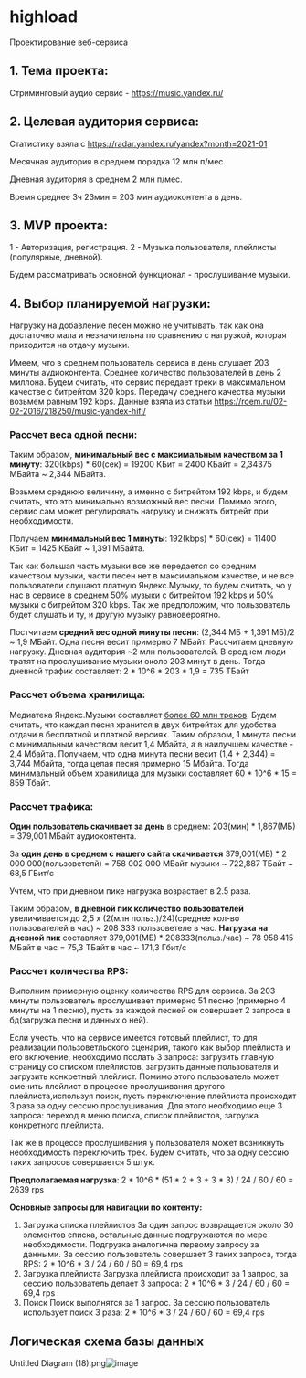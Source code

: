 
# highload
Проектирование веб-сервиса

## 1. Тема проекта:
Стриминговый аудио сервис - https://music.yandex.ru/

## 2. Целевая аудитория сервиса:
Статистику взяла с <https://radar.yandex.ru/yandex?month=2021-01>

Месячная аудитория в среднем порядка 12 млн п/мес.

Дневная аудитория в среднем 2 млн п/мес.

Время среднее 3ч 23мин = 203 мин аудиоконтента в день.


## 3. MVP проекта:
 1 - Авторизация, регистрация. 2 - Музыка пользователя, плейлисты (популярные, дневной).  
 
 Будем рассматривать основной функционал - прослушивание музыки.
 

## 4. Выбор планируемой нагрузки:
Нагрузку на добавление песен можно не учитывать, так как она достаточно мала и незначительна по сравнению с нагрузкой, которая приходится на отдачу музыки.

Имеем, что в среднем пользователь сервиса в день слушает 203 минуты аудиоконтента. Среднее количество пользователей в день 2 миллона.
Будем считать, что сервис передает треки в максимальном качестве с битрейтом 320 kbps. Передачу среднего качества музыки возьмем равным 192 kbps.
Данные взяла из статьи <https://roem.ru/02-02-2016/218250/music-yandex-hifi/>

### Рассчет веса одной песни:
Таким образом, **минимальный вес с максимальным качеством за 1 минуту**: 320(kbps) * 60(сек) = 19200 КБит = 2400 КБайт = 2,34375 МБайта ~ 2,344 МБайта.

Возьмем среднюю величину, а именно с битрейтом 192 kbps, и будем считать, что это минимально возможный вес песни. Помимо этого, сервис сам может регулировать нагрузку и снижать битрейт при необходимости.

Получаем **минимальный вес 1 минуты**: 192(kbps) * 60(сек) = 11400 КБит = 1425 КБайт ~ 1,391 МБайта.

Так как большая часть музыки все же передается со средним качеством музыки, части песен нет в максимальном качестве, и не все пользователи слушают платную Яндекс.Музыку, то будем считать, чо у нас в сервисе в среднем 50% музыки с битрейтом 192 kbps и 50% музыки с битрейтом 320 kbps. Так же предположим, что пользователь будет слушать и ту, и другую музыку равновероятно.

Постчитаем **средний вес одной минуты песни**: (2,344 МБ + 1,391 МБ)/2 ~ 1,9 МБайт.
Одна песня весит примерно 7 МБайт.
Рассчитаем дневную нагрузку. Дневная аудитория ~2 млн пользователей. В среднем люди тратят на прослушивание музыки около 203 минут в день. Тогда дневной трафик составляет:
2 * 10^6 * 203 * 1,9 = 735 TБайт

### Рассчет объема хранилища:
Медиатека Яндекс.Музыки составляет [более 60 млн треков](https://vc.ru/media/96460-chislo-podpischikov-yandeks-muzyki-vyroslo-v-tri-raza-za-poltora-goda-i-dostiglo-3-mln "более 60 млн треков"). Будем считать, что каждая песня хранится в двух битрейтах для удобства отдачи в бесплатной и платной версиях. Таким образом, 1 минута песни с минимальным качеством весит 1,4 Мбайта, а в наилучшем качестве - 2,4 Мбайта. Получаем, что одна минута песни весит (1,4 + 2,344) = 3,744 Мбайта, тогда целая песня примерно 15 Мбайта.
Тогда минимальный объем хранилища для музыки составляет 60 * 10^6 * 15 = 859 Тбайт.

### Рассчет трафика:
**Один пользователь скачивает за день** в среднем: 203(мин) * 1,867(МБ) = 379,001 МБайт аудиоконтента.

За **один день в среднем с нашего сайта скачивается** 379,001(МБ) * 2 000 000(пользоветелй) = 758 002 000 МБайт  музыки ~ 722,887 ТБайт ~ 68,5 ГБит/с

Учтем, что при дневном пике нагрузка возрастает в 2.5 раза.

Таким образом, **в дневной пик количество пользователей** увеличивается до 2,5 x (2(млн польз.)/24)(среднее кол-во пользователей в час) ~ 208 333 пользоветеле в час.
**Нагрузка на дневной пик** составляет 379,001(МБ) * 208333(польз./час) ~ 78 958 415 МБайт в час = 75,3 ТБайт в час ~ 171,3 Гбит/с

### Рассчет количества RPS:
Выполним примерную оценку количества RPS для сервиса. За 203 минуты пользователь прослушивает примерно 51 песню (примерно 4 минуты на 1 песню), пусть за каждой песней он совершает 2 запроса в бд(загрузка песни и данных о ней). 

Если учесть, что на сервисе имеется готовый плейлист, то для реализации пользоветльского сценария, такого как выбор плейлиста и его включение, необходимо послать 3 запроса: загрузить главную страницу со списком плейлистов, загрузить данные пользователя и загрузить конкретный плейлист. Помимо этого пользователь может сменить плейлист в процессе прослушивания другого плейлиста,используя поиск, пусть переключение плейлиста происходит 3 раза за одну сессию прослушивания. Для этого необходимо еще 3 запроса: переход в меню поиска, список плейлистов, загрузка конкретного плейлиста.

Так же в процессе прослушивания у пользователя может возникнуть необходимость переключить трек. Будем считать, что за одну сессию таких запросов совершается 5 штук.


**Предполагаемая нагрузка**: 2 * 10^6 * (51 * 2 + 3 + 3 * 3) / 24 / 60 / 60 = 2639 rps

**Основные запросы для навигации по контенту:**

 1. Загрузка списка плейлистов
 За один запрос возвращается около 30 элементов списка, остальные данные подгружаются по мере необходимости. Подгрузка аналогична первому запросу за данными. За сессию пользователь совершает 3 таких запроса, тогда RPS: 2 * 10^6 * 3 / 24 / 60 / 60 = 69,4 rps
 2. Загрузка плейлиста
Загрузка плейлиста происходит за 1 запрос, за сессию пользователь  делает 3 запроса: 2 * 10^6 * 3 / 24 / 60 / 60 = 69,4 rps
 3. Поиск
Поиск выполнятся за 1 запрос. За сессию пользователь использует поиск 3 раза: 2 * 10^6 * 3 / 24 / 60 / 60 = 69,4 rps

## Логическая схема базы данных
Untitled Diagram (18).png![image](https://user-images.githubusercontent.com/49959597/118150966-cceaf900-b41b-11eb-914c-ece154d571b9.png)


